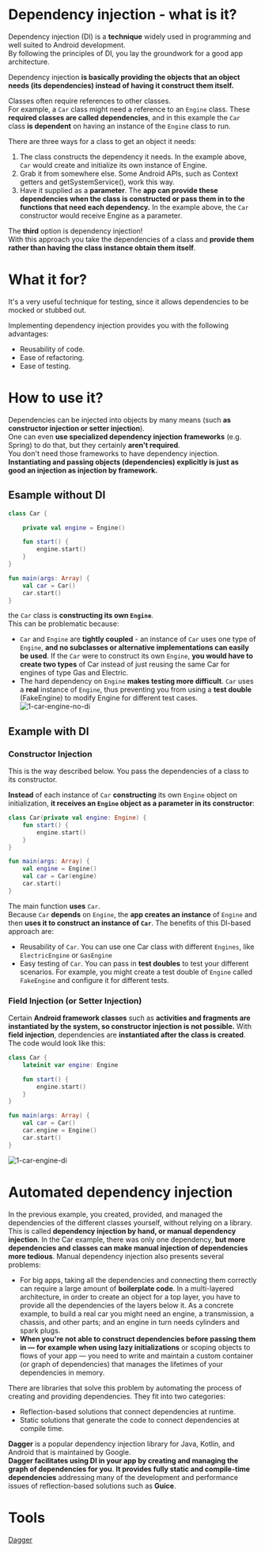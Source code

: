 # Dependency injection - what is it?

Dependency injection (DI) is a **technique** widely used in programming and well suited to Android development.  
By following the principles of DI, you lay the groundwork for a good app architecture.  

Dependency injection **is basically providing the objects that an object needs (its dependencies) instead of having it construct them itself.**   

Classes often require references to other classes.   
For example, a `Car` class might need a reference to an `Engine` class. These **required classes are called dependencies**, and in this example the `Car` class **is dependent** on having an instance of the `Engine` class to run.

There are three ways for a class to get an object it needs:

1. The class constructs the dependency it needs. In the example above, `Car` would create and initialize its own instance of Engine.
2. Grab it from somewhere else. Some Android APIs, such as Context getters and getSystemService(), work this way.
3. Have it supplied as a **parameter**. The **app can provide these dependencies when the class is constructed or pass them in to the functions that need each dependency.** In the example above, the `Car` constructor would receive Engine as a parameter.  

The **third** option is dependency injection!   
With this approach you take the dependencies of a class and **provide them rather than having the class instance obtain them itself**.


# What it for?  

It's a very useful technique for testing, since it allows dependencies to be mocked or stubbed out.  


Implementing dependency injection provides you with the following advantages: 
- Reusability of code.
- Ease of refactoring.
- Ease of testing.


# How to use it?  

Dependencies can be injected into objects by many means (such **as constructor injection or setter injection**).   
One can even **use specialized dependency injection frameworks** (e.g. Spring) to do that, but they certainly **aren't required**.   
You don't need those frameworks to have dependency injection.   
**Instantiating and passing objects (dependencies) explicitly is just as good an injection as injection by framework.**


## Esample without DI

```kotlin
class Car {

    private val engine = Engine()

    fun start() {
        engine.start()
    }
}

fun main(args: Array) {
    val car = Car()
    car.start()
}
```

the `Car` class is **constructing its own `Engine`**.  
This can be problematic because:  
- `Car` and `Engine` are **tightly coupled** - an instance of `Car` uses one type of `Engine`, **and no subclasses or alternative implementations can easily be used**. If the `Car` were to construct its own `Engine`, **you would have to create two types** of Car instead of just reusing the same Car for engines of type Gas and Electric.
- The hard dependency on `Engine` **makes testing more difficult**. `Car` uses a **real** instance of `Engine`, thus preventing you from using a **test double** (FakeEngine) to modify Engine for different test cases.
![1-car-engine-no-di](https://user-images.githubusercontent.com/63263301/205334447-085495bf-d9f7-480c-8bd1-fa8c77b8d4e5.png)


## Example with DI

### Constructor Injection

This is the way described below. You pass the dependencies of a class to its constructor.

**Instead** of each instance of `Car` **constructing** its own `Engine` object on initialization, **it receives an `Engine` object as a parameter in its constructor**:  

```kotlin
class Car(private val engine: Engine) {
    fun start() {
        engine.start()
    }
}

fun main(args: Array) {
    val engine = Engine()
    val car = Car(engine)
    car.start()
}
```
The main function **uses** `Car`.  
Because `Car` **depends** on `Engine`, the **app creates an instance** of `Engine` and then **uses it to construct an instance of `Car`**. The benefits of this DI-based approach are:
- Reusability of `Car`. You can use one Car class with different `Engines`, like `ElectricEngine` or `GasEngine`
- Easy testing of `Car`.  You can pass in **test doubles** to test your different scenarios. For example, you might create a test double of `Engine` called `FakeEngine` and configure it for different tests.

### Field Injection (or Setter Injection)
Certain **Android framework classes** such as **activities and fragments are instantiated by the system, so constructor injection is not possible.** With **field injection**, dependencies are **instantiated after the class is created**. The code would look like this:

```kotlin
class Car {
    lateinit var engine: Engine

    fun start() {
        engine.start()
    }
}

fun main(args: Array) {
    val car = Car()
    car.engine = Engine()
    car.start()
}
```
![1-car-engine-di](https://user-images.githubusercontent.com/63263301/205339429-dd8990c5-bd62-4cc1-8bfc-b1f4a28b881d.png)

# Automated dependency injection

In the previous example, you created, provided, and managed the dependencies of the different classes yourself, without relying on a library. This is called **dependency injection by hand, or manual dependency injection**. In the Car example, there was only one dependency, **but more dependencies and classes can make manual injection of dependencies more tedious**. Manual dependency injection also presents several problems:
- For big apps, taking all the dependencies and connecting them correctly can require a large amount of **boilerplate code**. In a multi-layered architecture, in order to create an object for a top layer, you have to provide all the dependencies of the layers below it. As a concrete example, to build a real car you might need an engine, a transmission, a chassis, and other parts; and an engine in turn needs cylinders and spark plugs.
- **When you're not able to construct dependencies before passing them in — for example when using lazy initializations** or scoping objects to flows of your app — you need to write and maintain a custom container (or graph of dependencies) that manages the lifetimes of your dependencies in memory.

There are libraries that solve this problem by automating the process of creating and providing dependencies. They fit into two categories: 

- Reflection-based solutions that connect dependencies at runtime.
- Static solutions that generate the code to connect dependencies at compile time.

**Dagger** is a popular dependency injection library for Java, Kotlin, and Android that is maintained by Google.  
**Dagger facilitates using DI in your app by creating and managing the graph of dependencies for you**. **It provides fully static and compile-time dependencies** addressing many of the development and performance issues of reflection-based solutions such as **Guice**.

# Tools

[Dagger](https://github.com/KidPudel/android-starter-kit/edit/main/design-patterns/dagger.md)
